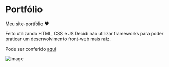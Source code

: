 # Portfólio

Meu site-portfólio ❤️

Feito utilizando HTML, CSS e JS
Decidi não utilizar frameworks para poder praticar um desenvolvimento front-web mais raíz.

Pode ser conferido [aqui](https://dev-araujo.com.br/)

![image](https://user-images.githubusercontent.com/97068163/191759272-55ae6c77-224f-4bf6-8e6e-18c550d94450.png)
